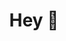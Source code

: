 <h1 align="center">Hey 👋 </h1>
<!--<h3 align="center">I love building and connecting systems</h3>

- :point_right: Currently a [Software Engineer](https://www.youtube.com/watch?v=SVGgvevWnls) at a [Perscription Delivery](https://scriptdrop.co/) Startup :chart_with_upwards_trend:

- :point_left: Previously a [Software Engineer](https://miro.medium.com/max/910/1*snTXFElFuQLSFDnvZKJ6IA.png) at an [Outdoor Recreation Mapping](https://www.onxmaps.com/) Startup :chart_with_upwards_trend:

- 💬 Ask me about **[Elixir](https://elixir-lang.org/)** :heart_eyes:

- :construction_worker: I maintain a [Hex](https://hex.pm/) package for **[streaming tweets from Twitter](https://hex.pm/packages/twitter_stream)** :construction:

- 🔭 Checkout **[Bitfeels](https://bitfeels.keele.codes)** to see real-time sentiment analysis of tweets :heart:

- 🌱 I’m currently learning **[Phoenix LiveView](https://github.com/phoenixframework/phoenix_live_view), [Hot Code Reloading](https://github.com/edeliver/edeliver), [Julia](https://julialang.org/)** :nerd_face:

- 👨‍💻 Visit my website at **[https://keele.codes](https://keele.codes)** :eyes:

- :mailbox_with_no_mail: Reach me at **mark@keele.codes** :mailbox_with_mail:

- ⚡ Fun fact :sparkles: **My profile pic is on top of [Mt. Fuji](https://en.wikipedia.org/wiki/Mount_Fuji)** :mount_fuji:-->
